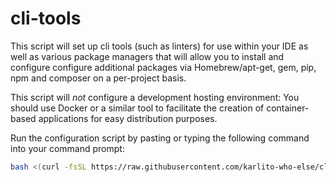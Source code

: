 # cli-tools
This script will set up cli tools (such as linters) for use within your IDE as well as various package managers that will allow you to install and configure configure additional packages via Homebrew/apt-get, gem, pip, npm and composer on a per-project basis.

This script will *not* configure a development hosting environment:  You should use Docker or a similar tool to facilitate the creation of container-based applications for easy distribution purposes.

Run the configuration script by pasting or typing the following command into your command prompt:

```bash
bash <(curl -fsSL https://raw.githubusercontent.com/karlito-who-else/cli-tools/master/configure.sh)
```
